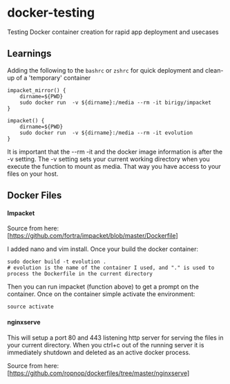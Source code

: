 # docker-testing
Testing Docker container creation for rapid app deployment and usecases


## Learnings
Adding the following to the `bashrc` or `zshrc` for quick deployment and clean-up of a 'temporary' container

```shell
impacket_mirror() {
    dirname=${PWD}
    sudo docker run  -v ${dirname}:/media --rm -it birigy/impacket
}

impacket() {
    dirname=${PWD}
    sudo docker run  -v ${dirname}:/media --rm -it evolution
}

```

It is important that the --rm -it and the docker image information is after the -v setting.  The -v setting sets your current working directory when you execute the function to mount as media.  That way you have access to your files on your host.  

## Docker Files
#### Impacket
Source from here: [https://github.com/fortra/impacket/blob/master/Dockerfile]

I added nano and vim install.  Once your build the docker container:
``` shell
sudo docker build -t evolution .
# evolution is the name of the container I used, and "." is used to process the Dockerfile in the current directory
```
Then you can run impacket (function above) to get a prompt on the container.  Once on the container simple activate the environment:
```shell
source activate
```

#### nginxserve
This will setup a port 80 and 443 listening http server for serving the files in your current directory.  When you ctrl+c out of the running server it is immediately shutdown and deleted as an active docker process.

Source from here: [https://github.com/ropnop/dockerfiles/tree/master/nginxserve]

